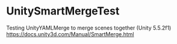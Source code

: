 # UnitySmartMergeTest
Testing UnityYAMLMerge to merge scenes together (Unity 5.5.2f1)
https://docs.unity3d.com/Manual/SmartMerge.html
